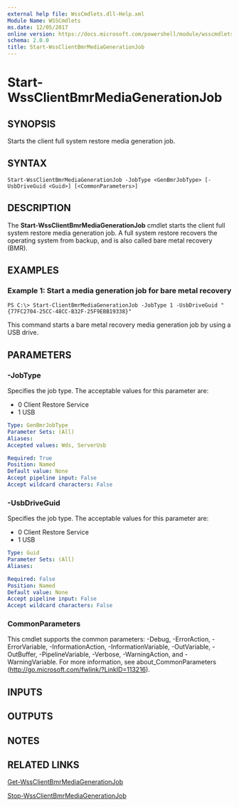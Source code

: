 ```yaml
---
external help file: WssCmdlets.dll-Help.xml
Module Name: WSSCmdlets
ms.date: 12/05/2017
online version: https://docs.microsoft.com/powershell/module/wsscmdlets/start-wssclientbmrmediagenerationjob?view=windowsserver2012r2-ps&wt.mc_id=ps-gethelp
schema: 2.0.0
title: Start-WssClientBmrMediaGenerationJob
---
```


# Start-WssClientBmrMediaGenerationJob

## SYNOPSIS
Starts the client full system restore media generation job.

## SYNTAX

```
Start-WssClientBmrMediaGenerationJob -JobType <GenBmrJobType> [-UsbDriveGuid <Guid>] [<CommonParameters>]
```

## DESCRIPTION
The **Start-WssClientBmrMediaGenerationJob** cmdlet starts the client full system restore media generation job.
A full system restore recovers the operating system from backup, and is also called bare metal recovery (BMR).

## EXAMPLES

### Example 1: Start a media generation job for bare metal recovery
```
PS C:\> Start-ClientBmrMediaGenerationJob -JobType 1 -UsbDriveGuid "{77FC2704-25CC-48CC-B32F-25F9EBB19338}"
```

This command starts a bare metal recovery media generation job by using a USB drive.

## PARAMETERS

### -JobType
Specifies the job type.
The acceptable values for this parameter are:

- 0  Client Restore Service
- 1  USB

```yaml
Type: GenBmrJobType
Parameter Sets: (All)
Aliases: 
Accepted values: Wds, ServerUsb

Required: True
Position: Named
Default value: None
Accept pipeline input: False
Accept wildcard characters: False
```

### -UsbDriveGuid
Specifies the job type.
The acceptable values for this parameter are:

- 0  Client Restore Service
- 1  USB

```yaml
Type: Guid
Parameter Sets: (All)
Aliases: 

Required: False
Position: Named
Default value: None
Accept pipeline input: False
Accept wildcard characters: False
```

### CommonParameters
This cmdlet supports the common parameters: -Debug, -ErrorAction, -ErrorVariable, -InformationAction, -InformationVariable, -OutVariable, -OutBuffer, -PipelineVariable, -Verbose, -WarningAction, and -WarningVariable. For more information, see about_CommonParameters (http://go.microsoft.com/fwlink/?LinkID=113216).

## INPUTS

## OUTPUTS

## NOTES

## RELATED LINKS

[Get-WssClientBmrMediaGenerationJob](./Get-WssClientBmrMediaGenerationJob.md)

[Stop-WssClientBmrMediaGenerationJob](./Stop-WssClientBmrMediaGenerationJob.md)

